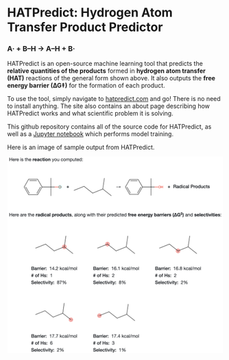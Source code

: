 # HATPredict: Hydrogen Atom Transfer Product Predictor

### A·   +   B–H   →   A–H   +   B·

HATPredict is an open-source machine learning tool that predicts the **relative quantities of the products** formed in **hydrogen atom transfer (HAT)** reactions of the general form shown above.  It also outputs the **free energy barrier (∆G‡)** for the formation of each product.

To use the tool, simply navigate to [hatpredict.com](http://hatpredict.com) and go!  There is no need to install anything.  The site also contains an about page describing how HATPredict works and what scientific problem it is solving.

This github repository contains all of the source code for HATPredict, as well as a [Jupyter notebook](model/training/model_training.ipynb) which performs model training.

Here is an image of sample output from HATPredict.

<div align="center">
  <img src="static/images/sample_output.png" alt="HATPredict sample output" width=600>
</div>